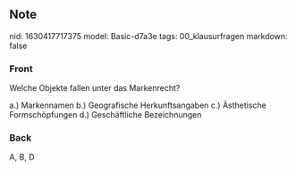 ## Note
nid: 1630417717375
model: Basic-d7a3e
tags: 00_klausurfragen
markdown: false

### Front
Welche Objekte fallen unter das Markenrecht?
<div>
  a.) Markennamen b.) Geografische Herkunftsangaben c.) Ästhetische
  Formschöpfungen d.) Geschäftliche Bezeichnungen
</div>

### Back
A, B, D
